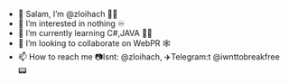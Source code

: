 - 👋 Salam, I’m @zloihach 🧔🏽
- 👀 I’m interested in nothing ♾️
- 🌱 I’m currently learning C#,JAVA 👨‍💻
- 💞️ I’m looking to collaborate on WebPR 🕸️
- 📫 How to reach me 📷Isnt: @zloihach, ✈️Telegram:t @iwnttobreakfree 📟

<!---
zloihach/zloihach is a ✨ special ✨ repository because its `README.md` (this file) appears on your GitHub profile.
You can click the Preview link to take a look at your changes.
--->
